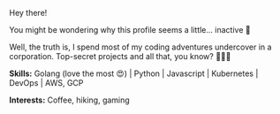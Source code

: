 Hey there!

You might be wondering why this profile seems a little... inactive 🤔 

Well, the truth is, I spend most of my coding adventures undercover in a corporation.  Top-secret projects and all that, you know? 🕵🏻‍♂️

**Skills:** Golang (love the most 😍) | Python | Javascript | Kubernetes | DevOps | AWS, GCP

**Interests:** Coffee, hiking, gaming
